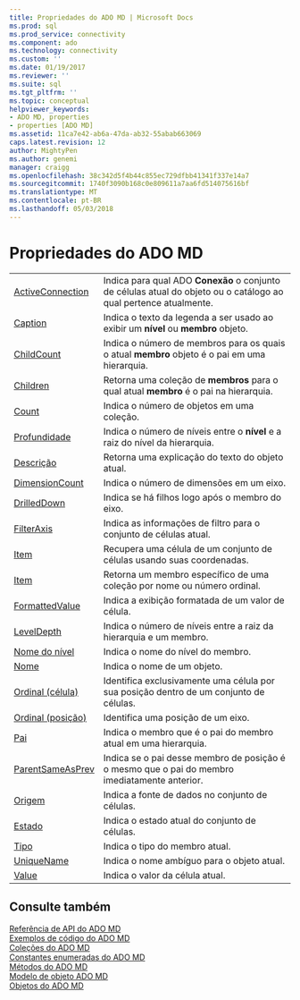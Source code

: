 ```yaml
---
title: Propriedades do ADO MD | Microsoft Docs
ms.prod: sql
ms.prod_service: connectivity
ms.component: ado
ms.technology: connectivity
ms.custom: ''
ms.date: 01/19/2017
ms.reviewer: ''
ms.suite: sql
ms.tgt_pltfrm: ''
ms.topic: conceptual
helpviewer_keywords:
- ADO MD, properties
- properties [ADO MD]
ms.assetid: 11ca7e42-ab6a-47da-ab32-55abab663069
caps.latest.revision: 12
author: MightyPen
ms.author: genemi
manager: craigg
ms.openlocfilehash: 38c342d5f4b44c855ec729dfbb41341f337e14a7
ms.sourcegitcommit: 1740f3090b168c0e809611a7aa6fd514075616bf
ms.translationtype: MT
ms.contentlocale: pt-BR
ms.lasthandoff: 05/03/2018
---
```

# <a name="ado-md-properties"></a>Propriedades do ADO MD
|||  
|-|-|  
|[ActiveConnection](../../../ado/reference/ado-md-api/activeconnection-property-ado-md.md)|Indica para qual ADO **Conexão** o conjunto de células atual do objeto ou o catálogo ao qual pertence atualmente.|  
|[Caption](../../../ado/reference/ado-md-api/caption-property-ado-md.md)|Indica o texto da legenda a ser usado ao exibir um **nível** ou **membro** objeto.|  
|[ChildCount](../../../ado/reference/ado-md-api/childcount-property-ado-md.md)|Indica o número de membros para os quais o atual **membro** objeto é o pai em uma hierarquia.|  
|[Children](../../../ado/reference/ado-md-api/children-property-ado-md.md)|Retorna uma coleção de **membros** para o qual atual **membro** é o pai na hierarquia.|  
|[Count](../../../ado/reference/ado-api/count-property-ado.md)|Indica o número de objetos em uma coleção.|  
|[Profundidade](../../../ado/reference/ado-md-api/depth-property-ado-md.md)|Indica o número de níveis entre o **nível** e a raiz do nível da hierarquia.|  
|[Descrição](../../../ado/reference/ado-md-api/description-property-ado-md.md)|Retorna uma explicação do texto do objeto atual.|  
|[DimensionCount](../../../ado/reference/ado-md-api/dimensioncount-property-ado-md.md)|Indica o número de dimensões em um eixo.|  
|[DrilledDown](../../../ado/reference/ado-md-api/drilleddown-property-ado-md.md)|Indica se há filhos logo após o membro do eixo.|  
|[FilterAxis](../../../ado/reference/ado-md-api/filteraxis-property-ado-md.md)|Indica as informações de filtro para o conjunto de células atual.|  
|[Item](../../../ado/reference/ado-md-api/item-property-ado-md-cellset.md)|Recupera uma célula de um conjunto de células usando suas coordenadas.|  
|[Item](../../../ado/reference/ado-api/item-property-ado.md)|Retorna um membro específico de uma coleção por nome ou número ordinal.|  
|[FormattedValue](../../../ado/reference/ado-md-api/formattedvalue-property-ado-md.md)|Indica a exibição formatada de um valor de célula.|  
|[LevelDepth](../../../ado/reference/ado-md-api/leveldepth-property-ado-md.md)|Indica o número de níveis entre a raiz da hierarquia e um membro.|  
|[Nome do nível](../../../ado/reference/ado-md-api/levelname-property-ado-md.md)|Indica o nome do nível do membro.|  
|[Nome](../../../ado/reference/ado-md-api/name-property-ado-md.md)|Indica o nome de um objeto.|  
|[Ordinal (célula)](../../../ado/reference/ado-md-api/ordinal-property-ado-md-cell.md)|Identifica exclusivamente uma célula por sua posição dentro de um conjunto de células.|  
|[Ordinal (posição)](../../../ado/reference/ado-md-api/ordinal-property-ado-md-position.md)|Identifica uma posição de um eixo.|  
|[Pai](../../../ado/reference/ado-md-api/parent-property-ado-md.md)|Indica o membro que é o pai do membro atual em uma hierarquia.|  
|[ParentSameAsPrev](../../../ado/reference/ado-md-api/parentsameasprev-property-ado-md.md)|Indica se o pai desse membro de posição é o mesmo que o pai do membro imediatamente anterior.|  
|[Origem](../../../ado/reference/ado-md-api/source-property-ado-md.md)|Indica a fonte de dados no conjunto de células.|  
|[Estado](../../../ado/reference/ado-md-api/state-property-ado-md.md)|Indica o estado atual do conjunto de células.|  
|[Tipo](../../../ado/reference/ado-md-api/type-property-ado-md.md)|Indica o tipo do membro atual.|  
|[UniqueName](../../../ado/reference/ado-md-api/uniquename-property-ado-md.md)|Indica o nome ambíguo para o objeto atual.|  
|[Value](../../../ado/reference/ado-md-api/value-property-ado-md.md)|Indica o valor da célula atual.|  
  
## <a name="see-also"></a>Consulte também  
 [Referência de API do ADO MD](../../../ado/reference/ado-md-api/ado-md-api-reference.md)   
 [Exemplos de código do ADO MD](../../../ado/reference/ado-md-api/ado-md-code-examples.md)   
 [Coleções do ADO MD](../../../ado/reference/ado-md-api/ado-md-collections.md)   
 [Constantes enumeradas do ADO MD](../../../ado/reference/ado-md-api/ado-md-enumerated-constants.md)   
 [Métodos do ADO MD](../../../ado/reference/ado-md-api/ado-md-methods.md)   
 [Modelo de objeto ADO MD](../../../ado/reference/ado-md-api/ado-md-object-model.md)   
 [Objetos do ADO MD](../../../ado/reference/ado-md-api/ado-md-objects.md)
